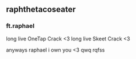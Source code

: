 ## raphthetacoseater
### ft.raphael

long live OneTap Crack <3
long live Skeet Crack <3

anyways raphael i own you <3 qwq rqfss
